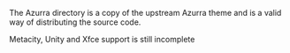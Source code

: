The Azurra directory is a copy of the upstream Azurra theme and is a valid way of distributing the source code.

Metacity, Unity and Xfce support is still incomplete
